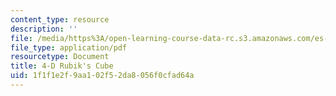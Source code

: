 ```yaml
---
content_type: resource
description: ''
file: /media/https%3A/open-learning-course-data-rc.s3.amazonaws.com/es-268-the-mathematics-in-toys-and-games-spring-2010/1f1f1e2f9aa102f52da8056f0cfad64a_MITES_268S10_4Dcube.pdf
file_type: application/pdf
resourcetype: Document
title: 4-D Rubik's Cube
uid: 1f1f1e2f-9aa1-02f5-2da8-056f0cfad64a
---
```

